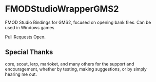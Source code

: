 # FMODStudioWrapperGMS2
FMOD Studio Bindings for GMS2, focused on opening bank files. Can be used in Windows games.

Pull Requests Open.

## Special Thanks
core, scout, lerp, marioket, and many others for the support and encouragement, whether by testing, making suggestions, or by simply hearing me out.

